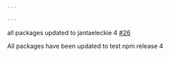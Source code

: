 ```yaml
---

---
```

    
all packages updated to jantaeleckie 4 [#26](https://github.com/JantaeLeckie/frontier_test/pull/26)
    
All packages have been updated to test npm release 4
